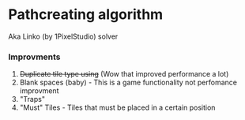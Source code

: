 # Pathcreating algorithm
Aka Linko (by 1PixelStudio) solver

### Improvments
1. ~~Duplicate tile type using~~ (Wow that improved performance a lot)
2. Blank spaces (baby) - This is a game functionality not perfomance improvment
3. "Traps" 
4. "Must" Tiles - Tiles that must be placed in a certain position